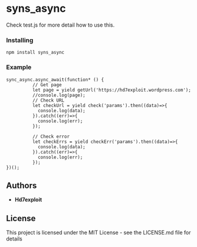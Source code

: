 # syns_async

Check test.js for more detail how to use this.

### Installing

```
npm install syns_async

``` 

### Example

```
sync_async.async_await(function* () {
          // Get page
          let page = yield getUrl('https://hd7exploit.wordpress.com');
          //console.log(page);
          // Check URL
          let checkUrl = yield check('params').then((data)=>{
            console.log(data);
          }).catch((err)=>{
            console.log(err);
          });

          // Check error
          let checkErrs = yield checkErr('params').then((data)=>{
            console.log(data);
          }).catch((err)=>{
            console.log(err);
          });
})();

```
## Authors

* **Hd7exploit** 

## License

This project is licensed under the MIT License - see the LICENSE.md file for details


